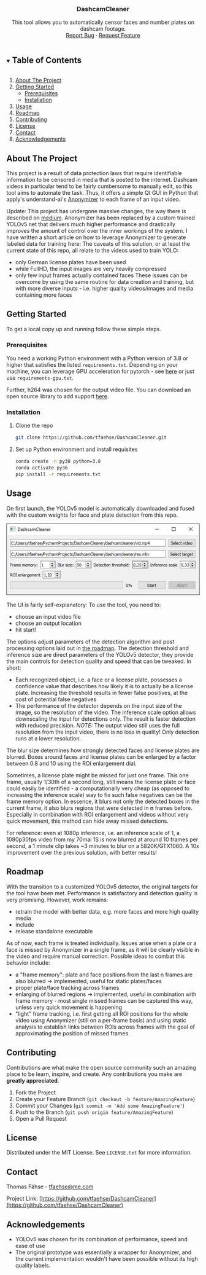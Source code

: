 <br />
<p align="center">
  <h3 align="center">DashcamCleaner</h3>

  <p align="center">
    This tool allows you to automatically censor faces and number plates on dashcam footage.
    <br />
    <a href="https://github.com/tfaehse/DashcamCleaner/issues">Report Bug</a>
    ·
    <a href="https://github.com/tfaehse/DashcamCleaner/issues">Request Feature</a>
  </p>
</p>



<!-- TABLE OF CONTENTS -->
<details open="open">
  <summary><h2 style="display: inline-block">Table of Contents</h2></summary>
  <ol>
    <li>
      <a href="#about-the-project">About The Project</a>
    </li>
    <li>
      <a href="#getting-started">Getting Started</a>
      <ul>
        <li><a href="#prerequisites">Prerequisites</a></li>
        <li><a href="#installation">Installation</a></li>
      </ul>
    </li>
    <li><a href="#usage">Usage</a></li>
    <li><a href="#roadmap">Roadmap</a></li>
    <li><a href="#contributing">Contributing</a></li>
    <li><a href="#license">License</a></li>
    <li><a href="#contact">Contact</a></li>
    <li><a href="#acknowledgements">Acknowledgements</a></li>
  </ol>
</details>



<!-- ABOUT THE PROJECT -->
## About The Project

This project is a result of data protection laws that require identifiable information to be censored in media that is posted to the internet. Dashcam videos in particular tend to be fairly cumbersome to manually edit, so this tool aims to automate the task. Thus, it offers a simple Qt GUI in Python that apply's understand-ai's [Anonymizer](https://github.com/understand-ai/anonymizer) to each frame of an input video. 

Update: This project has undergone massive changes, the way there is described on [medium](https://medium.com/@tfaehse/making-dashcam-videos-gdpr-compliant-f9832883fe94). Anonymizer has been replaced by a custom trained YOLOv5 net that delivers much higher performance and drastically improves the amount of control over the inner workings of the system. I have written a short article on how to leverage Anonymizer to generate labeled data for training here:
The caveats of this solution, or at least the current state of this repo, all relate to the videos used to train YOLO:
- only German license plates have been used
- while FullHD, the input images are very heavily compressed
- only few input frames actually contained faces
These issues can be overcome by using the same routine for data creation and training, but with more diverse inputs - i.e. higher quality videos/images and media containing more faces

<!-- GETTING STARTED -->
## Getting Started

To get a local copy up and running follow these simple steps.

### Prerequisites

You need a working Python environment with a Python version of 3.8 or higher that satisfies the listed `requirements.txt`. Depending on your machine, you can leverage GPU acceleration for pytorch - see [here](https://pytorch.org/get-started/locally/) or just use `requirements-gpu.txt`.

Further, h264 was chosen for the output video file. You can download an open source library to add support [here](https://github.com/cisco/openh264/releases).

### Installation

1. Clone the repo
   ```sh
   git clone https://github.com/tfaehse/DashcamCleaner.git
   ```
2. Set up Python environment and install requisites
   ```sh
   conda create -n py38 python=3.8
   conda activate py36
   pip install -r requirements.txt
   ```

<!-- USAGE EXAMPLES -->
## Usage
On first launch, the YOLOv5 model is automatically downloaded and fused with the custom weights for face and plate detection from this repo.

![UI screenshot](img/ui_screenshot.jpg "Screenshot of the UI")

The UI is fairly self-explanatory: To use the tool, you need to:
- choose an input video file
- choose an output location
- hit start!

The options adjust parameters of the detection algorithm and post processing options laid out in [the roadmap](Roadmap). The detection threshold and inference size are direct parameters of the YOLOv5 detector, they provide the main controls for detection quality and speed that can be tweaked. In short:
- Each recognized object, i.e. a face or a license plate, possesses a confidence value that describes how likely it is to actually be a license plate. Increasing the threshold results in fewer false positives, at the cost of potential false negatives
- The performance of the detector depends on the input size of the image, so the resolution of the video. The inference scale option allows downscaling the input for detections only. The result is faster detection with reduced precision. _NOTE:_ The output video still uses the full resolution from the input video, there is no loss in quality! Only detection runs at a lower resolution.
 
The blur size determines how strongly detected faces and license plates are blurred. Boxes around faces and license plates can be enlarged by a factor between 0.8 and 10 using the ROI enlargement dial.

Sometimes, a license plate might be missed for just one frame. This one frame, usually 1/30th of a second long, still means the license plate or face could easily be identified - a computationally very cheap (as opposed to increasing the inference scale) way to fix such false negatives can be the frame memory option. In essence, it blurs not only the detected boxes in the current frame, it also blurs regions that were detected in __n__ frames before. Especially in combination with ROI enlargement and videos without very quick movement, this method can hide away missed detections.

For reference: even at 1080p inference, i.e. an inference scale of 1, a 1080p30fps video from my 70mai 1S is now blurred at around 10 frames per second, a 1 minute clip takes ~3 minutes to blur on a 5820K/GTX1060. A 10x improvement over the previous solution, with better results!


<!-- ROADMAP -->
## Roadmap

With the transition to a customized YOLOv5 detector, the original targets for the tool have been met. Performance is satisfactory and detection quality is very promising. However, work remains:

- retrain the model with better data, e.g. more faces and more high quality media
- include 
- release standalone executable

As of now, each frame is treated individually. Issues arise when a plate or a face is missed by Anonymizer in a single frame, as it will be clearly visible in the video and require manual correction. Possible ideas to combat this behavior include:
- a "frame memory": plate and face positions from the last n frames are also blurred → implemented, useful for static plates/faces
- proper plate/face tracking across frames
- enlarging of blurred regions → implemented, useful in combination with frame memory - most single missed frames can be captured this way, unless very quick movement is happening
- "light" frame tracking, i.e. first getting all ROI positions for the whole video using Anonymizer (still on a per-frame basis) and using static analysis to establish links between ROIs across frames with the goal of approximating the position of missed frames


<!-- CONTRIBUTING -->
## Contributing

Contributions are what make the open source community such an amazing place to be learn, inspire, and create. Any contributions you make are **greatly appreciated**.

1. Fork the Project
2. Create your Feature Branch (`git checkout -b feature/AmazingFeature`)
3. Commit your Changes (`git commit -m 'Add some AmazingFeature'`)
4. Push to the Branch (`git push origin feature/AmazingFeature`)
5. Open a Pull Request



<!-- LICENSE -->
## License

Distributed under the MIT License. See `LICENSE.txt` for more information.



<!-- CONTACT -->
## Contact

Thomas Fähse - tfaehse@me.com

Project Link: [https://github.com/tfaehse/DashcamCleaner](https://github.com/tfaehse/DashcamCleaner)



<!-- ACKNOWLEDGEMENTS -->
## Acknowledgements

* YOLOv5 was chosen for its combination of performance, speed and ease of use
* The original prototype was essentially a wrapper for Anonymizer, and the current implementation wouldn't have been possible without its high quality labels.